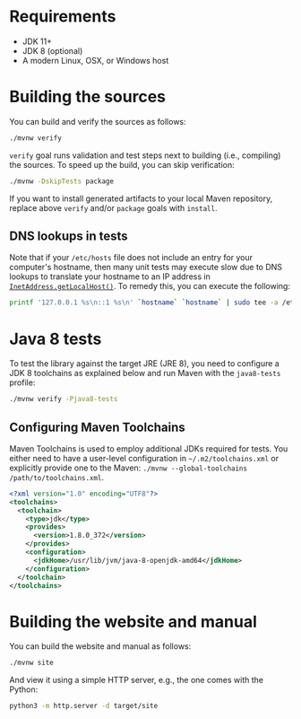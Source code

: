 <!---
 Licensed to the Apache Software Foundation (ASF) under one or more
 contributor license agreements.  See the NOTICE file distributed with
 this work for additional information regarding copyright ownership.
 The ASF licenses this file to You under the Apache License, Version 2.0
 (the "License"); you may not use this file except in compliance with
 the License.  You may obtain a copy of the License at

      http://www.apache.org/licenses/LICENSE-2.0

 Unless required by applicable law or agreed to in writing, software
 distributed under the License is distributed on an "AS IS" BASIS,
 WITHOUT WARRANTIES OR CONDITIONS OF ANY KIND, either express or implied.
 See the License for the specific language governing permissions and
 limitations under the License.
-->

# Requirements

* JDK 11+
* JDK 8 (optional)
* A modern Linux, OSX, or Windows host

<a name="building"></a>
# Building the sources

You can build and verify the sources as follows:
```sh
./mvnw verify
```
`verify` goal runs validation and test steps next to building (i.e., compiling) the sources.
To speed up the build, you can skip verification:
```sh
./mvnw -DskipTests package
```
If you want to install generated artifacts to your local Maven repository, replace above `verify` and/or `package` goals with `install`.

<a name="dns"></a>
## DNS lookups in tests

Note that if your `/etc/hosts` file does not include an entry for your computer's hostname, then
many unit tests may execute slow due to DNS lookups to translate your hostname to an IP address in
[`InetAddress.getLocalHost()`](http://docs.oracle.com/javase/7/docs/api/java/net/InetAddress.html#getLocalHost()).
To remedy this, you can execute the following:
```sh
printf '127.0.0.1 %s\n::1 %s\n' `hostname` `hostname` | sudo tee -a /etc/hosts
```

<a name="java8-tests"></a>
# Java 8 tests

To test the library against the target JRE (JRE 8), you need to configure a JDK 8 toolchains as explained below and run Maven with the `java8-tests` profile:
```sh
./mvnw verify -Pjava8-tests
```

<a name="toolchains"></a>
## Configuring Maven Toolchains

Maven Toolchains is used to employ additional JDKs required for tests.
You either need to have a user-level configuration in `~/.m2/toolchains.xml` or explicitly provide one to the Maven: `./mvnw --global-toolchains /path/to/toolchains.xml`.
```xml
<?xml version="1.0" encoding="UTF8"?>
<toolchains>
  <toolchain>
    <type>jdk</type>
    <provides>
      <version>1.8.0_372</version>
    </provides>
    <configuration>
      <jdkHome>/usr/lib/jvm/java-8-openjdk-amd64</jdkHome>
    </configuration>
  </toolchain>
</toolchains>
```

<a name="website"></a>
# Building the website and manual

You can build the website and manual as follows:
```sh
./mvnw site
```
And view it using a simple HTTP server, e.g., the one comes with the Python:
```sh
python3 -m http.server -d target/site
```
